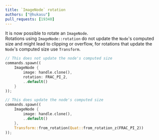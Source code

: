 ```yaml
---
title: `ImageNode` rotation
authors: ["@hukasu"]
pull_requests: [19340]
---
```


It is now possible to rotate an `ImageNode`.  
Rotations using `ImageNode::rotation` do not update
the `Node`'s computed size and might lead to clipping or overflow, 
for rotations that update the `Node`'s computed size use `Transform`.

```rust
// This does not update the node's computed size 
commands.spawn((
    ImageNode {
        image: handle.clone(),
        rotation: FRAC_PI_2,
        ..default()
    }
));

// This does update the node's computed size 
commands.spawn((
    ImageNode {
        image: handle.clone(),
        ..default()
    },
    Transform::from_rotation(Quat::from_rotation_z(FRAC_PI_2))
));
```

